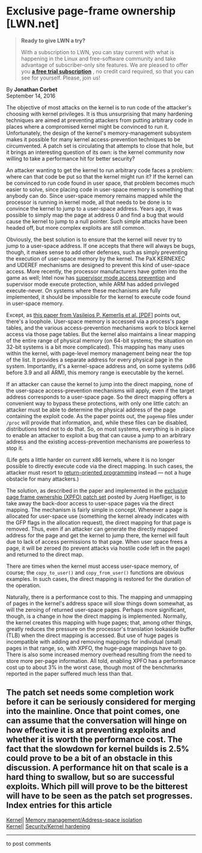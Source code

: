 # Exclusive page-frame ownership [LWN.net]

> **Ready to give LWN a try?**
> 
> With a subscription to LWN, you can stay current with what is happening in the Linux and free-software community and take advantage of subscriber-only site features. We are pleased to offer you **[a free trial subscription](https://lwn.net/Promo/nst-trial/claim)** , no credit card required, so that you can see for yourself. Please, join us! 

By **Jonathan Corbet**  
September 14, 2016 

The objective of most attacks on the kernel is to run code of the attacker's choosing with kernel privileges. It is thus unsurprising that many hardening techniques are aimed at preventing attackers from putting arbitrary code in places where a compromised kernel might be convinced to run it. Unfortunately, the design of the kernel's memory-management subsystem makes it possible for many kernel access-prevention techniques to be circumvented. A patch set is circulating that attempts to close that hole, but it brings an interesting question of its own: is the kernel community now willing to take a performance hit for better security? 

An attacker wanting to get the kernel to run arbitrary code faces a problem: where can that code be put so that the kernel might run it? If the kernel can be convinced to run code found in user space, that problem becomes much easier to solve, since placing code in user-space memory is something that anybody can do. Since user-space memory remains mapped while the processor is running in kernel mode, all that needs to be done is to convince the kernel to jump to a user-space address. Years ago, it was possible to simply map the page at address 0 and find a bug that would cause the kernel to jump to a null pointer. Such simple attacks have been headed off, but more complex exploits are still common. 

Obviously, the best solution is to ensure that the kernel will never try to jump to a user-space address. If one accepts that there will always be bugs, though, it makes sense to add other defenses, such as simply preventing the execution of user-space memory by the kernel. The PaX KERNEXEC and UDEREF mechanisms are designed to prevent this kind of user-space access. More recently, the processor manufacturers have gotten into the game as well; Intel now has [supervisor mode access prevention](/Articles/517475/) and supervisor mode execute protection, while ARM has added privileged execute-never. On systems where these mechanisms are fully implemented, it should be impossible for the kernel to execute code found in user-space memory. 

Except, as [this paper from Vasileios P. Kemerlis et al. [PDF]](http://www.cs.columbia.edu/~vpk/papers/ret2dir.sec14.pdf) points out, there's a loophole. User-space memory is accessed via a process's page tables, and the various access-prevention mechanisms work to block kernel access via those page tables. But the kernel also maintains a linear mapping of the entire range of physical memory (on 64-bit systems; the situation on 32-bit systems is a bit more complicated). This mapping has many uses within the kernel, with page-level memory management being near the top of the list. It provides a separate address for every physical page in the system. Importantly, it's a kernel-space address and, on some systems (x86 before 3.9 and all ARM), this memory range is executable by the kernel. 

If an attacker can cause the kernel to jump into the direct mapping, none of the user-space access-prevention mechanisms will apply, even if the target address corresponds to a user-space page. So the direct mapping offers a convenient way to bypass these protections, with only one little catch: an attacker must be able to determine the physical address of the page containing the exploit code. As the paper points out, the `pagemap` files under `/proc` will provide that information, and, while these files can be disabled, distributions tend not to do that. So, on most systems, everything is in place to enable an attacker to exploit a bug that can cause a jump to an arbitrary address and the existing access-prevention mechanisms are powerless to stop it. 

(Life gets a little harder on current x86 kernels, where it is no longer possible to directly execute code via the direct mapping. In such cases, the attacker must resort to [return-oriented programming](https://en.wikipedia.org/wiki/Return-oriented_programming) instead — not a huge obstacle for many attackers.) 

The solution, as described in the paper and implemented in the [exclusive page frame ownership (XPFO) patch set](/Articles/700606/) posted by Juerg Haefliger, is to take away the back-door access to user-space pages via the direct mapping. The mechanism is fairly simple in concept. Whenever a page is allocated for user-space use (something the kernel already indicates with the GFP flags in the allocation request), the direct mapping for that page is removed. Thus, even if an attacker can generate the directly mapped address for the page and get the kernel to jump there, the kernel will fault due to lack of access permissions to that page. When user space frees a page, it will be zeroed (to prevent attacks via hostile code left in the page) and returned to the direct map. 

There are times when the kernel must access user-space memory, of course; the `copy_to_user()` and `copy_from_user()` functions are obvious examples. In such cases, the direct mapping is restored for the duration of the operation. 

Naturally, there is a performance cost to this. The mapping and unmapping of pages in the kernel's address space will slow things down somewhat, as will the zeroing of returned user-space pages. Perhaps more significant, though, is a change in how the direct mapping is implemented. Normally, the kernel creates this mapping with huge pages; that, among other things, greatly reduces the pressure on the processor's translation lookaside buffer (TLB) when the direct mapping is accessed. But use of huge pages is incompatible with adding and removing mappings for individual (small) pages in that range, so, with XPFO, the huge-page mappings have to go. There is also some increased memory overhead resulting from the need to store more per-page information. All told, enabling XPFO has a performance cost up to about 3% in the worst case, though most of the benchmarks reported in the paper suffered much less than that. 

The patch set needs some completion work before it can be seriously considered for merging into the mainline. Once that point comes, one can assume that the conversation will hinge on how effective it is at preventing exploits and whether it is worth the performance cost. The fact that the slowdown for kernel builds is 2.5% could prove to be a bit of an obstacle in this discussion. A performance hit on that scale is a hard thing to swallow, but so are successful exploits. Which pill will prove to be the bitterest will have to be seen as the patch set progresses.  
Index entries for this article  
---  
[Kernel](/Kernel/Index)| [Memory management/Address-space isolation](/Kernel/Index#Memory_management-Address-space_isolation)  
[Kernel](/Kernel/Index)| [Security/Kernel hardening](/Kernel/Index#Security-Kernel_hardening)  
  


* * *

to post comments 
